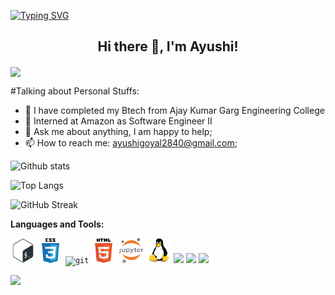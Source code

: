 <!-- ### Hi 👋 I am Ayushi Goel , a Computer Science Engineer to solve real world problems.✨
![This is an image](https://myoctocat.com/assets/images/base-octocat.svg)


![Github stats](https://github-readme-stats.vercel.app/api?username=ayushigoyal2840&theme=highcontrast&show_icons=true&count_private=true)

![Top Languages Card](https://github-readme-stats.vercel.app/api/top-langs/?username=ayushigoyal2840) -->
<!--
**ayushigoyal2840/ayushigoyal2840** is a ✨ _special_ ✨ repository because its `README.md` (this file) appears on your GitHub profile.

Here are some ideas to get you started:

- 🔭 I’m currently working on ...
- 🌱 I’m currently learning ...
- 👯 I’m looking to collaborate on ...
- 🤔 I’m looking for help with ...
- 💬 Ask me about ...
- 📫 How to reach me: ...
- 😄 Pronouns: ...
- ⚡ Fun fact: ...
-->



[![Typing SVG](https://readme-typing-svg.herokuapp.com?multiline=true&width=500&lines=Software+Engineer+at+SHL.++++++++++)](https://git.io/typing-svg)

<p align="center">
  
</p>  
<h2 align="center">Hi there 👋, I'm Ayushi!</h2>


<a href="https://www.linkedin.com/in/ayushi-goel-2b3359191/" target="blank"><img align="center" src="https://img.shields.io/badge/LinkedIn-AyushiGoel-blue">  </a> 

#Talking about Personal Stuffs:
- 🔭 I have completed my Btech from Ajay Kumar Garg Engineering College
- 🌱 Interned at Amazon as Software Engineer II
- 💬 Ask me about anything, I am happy to help;
- 📫 How to reach me: ayushigoyal2840@gmail.com;


![Github stats](https://github-readme-stats.vercel.app/api?username=ayushigoyal2840&theme=highcontrast&show_icons=true&count_private=true)


![Top Langs](https://github-readme-stats.vercel.app/api/top-langs/?username=ayushigoyal2840&layout=compact)

![GitHub Streak](https://github-readme-streak-stats.herokuapp.com?user=ayushigoyal2840&theme=neon-palenight&hide_border=true)




**Languages and Tools:**  

<code><img src="https://raw.githubusercontent.com/devicons/devicon/master/icons/bash/bash-original.svg" alt="bash" width="40" height="40"/></code>
<code><img src="https://raw.githubusercontent.com/devicons/devicon/master/icons/css3/css3-original-wordmark.svg" alt="css3" width="40" height="40"/></code>
<code><img src="https://www.vectorlogo.zone/logos/git-scm/git-scm-icon.svg" alt="git" width="40" height="40"/></code>
<code><img src="https://raw.githubusercontent.com/devicons/devicon/master/icons/html5/html5-original-wordmark.svg" alt="html5" width="40" height="40"/></code>
<code><img src="https://raw.githubusercontent.com/devicons/devicon/master/icons/jupyter/jupyter-original-wordmark.svg" alt="Jupyter" width="40" height="40"/></code>
<code><img src="https://raw.githubusercontent.com/devicons/devicon/master/icons/linux/linux-original.svg" alt="linux" width="40" height="40"/></code>
<code><img height="40" src="https://raw.githubusercontent.com/shinokada/shinokada/master/assets/python.png"></code>
<code><img height="40" src="https://raw.githubusercontent.com/shinokada/shinokada/master/assets/javascript.png"></code>
<code><img height="40" src="https://raw.githubusercontent.com/shinokada/shinokada/master/assets/visual-studio-code.png"></code>
  

![](https://komarev.com/ghpvc/?username=ayushigoyal2840)
